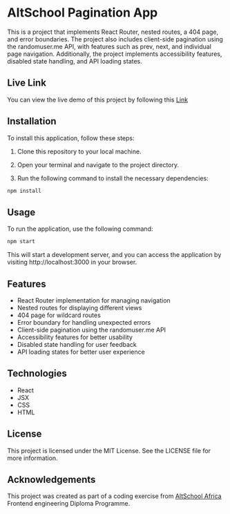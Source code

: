 # AltSchool Pagination App

This is a project that implements React Router, nested routes, a 404 page, and error boundaries. The project also includes client-side pagination using the randomuser.me API, with features such as prev, next, and individual page navigation. Additionally, the project implements accessibility features, disabled state handling, and API loading states.

## Live Link
You can view the live demo of this project by following this [Link](https://ibinola-altschool-assignment-2.netlify.app/)

## Installation
To install this application, follow these steps:

1. Clone this repository to your local machine.

2. Open your terminal and navigate to the project directory.

3. Run the following command to install the necessary dependencies:

```javascript
npm install
```

## Usage
To run the application, use the following command:

```javascript
npm start
```

This will start a development server, and you can access the application by visiting http://localhost:3000 in your browser.

## Features
- React Router implementation for managing navigation
- Nested routes for displaying different views
- 404 page for wildcard routes
- Error boundary for handling unexpected errors
- Client-side pagination using the randomuser.me API
- Accessibility features for better usability
- Disabled state handling for user feedback
- API loading states for better user experience

## Technologies
- React
- JSX
- CSS
- HTML

## License
This project is licensed under the MIT License. See the LICENSE file for more information.

## Acknowledgements
This project was created as part of a coding exercise from [AltSchool Africa](https://www.altschoolafrica.com/) Frontend engineering Diploma Programme.
